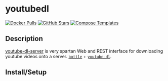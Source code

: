 # youtubedl

[![Docker Pulls](https://img.shields.io/docker/pulls/nbr23/youtube-dl-server?style=flat-square&color=607D8B&label=docker%20pulls&logo=docker)](https://hub.docker.com/r/nbr23/youtube-dl-server)
[![GitHub Stars](https://img.shields.io/github/stars/nbr23/youtube-dl-server?style=flat-square&color=607D8B&label=github%20stars&logo=github)](https://github.com/nbr23/youtube-dl-server)
[![Compose Templates](https://img.shields.io/static/v1?style=flat-square&color=607D8B&label=compose&message=templates)](https://github.com/GhostWriters/DockSTARTer/tree/master/compose/.apps/youtubedl)

## Description

[youtube-dl-server](https://github.com/nbr23/youtube-dl-server) is very spartan Web and REST interface for downloading youtube videos onto a server. [`bottle`](https://github.com/bottlepy/bottle) + [`youtube-dl`](https://github.com/ytdl-org/youtube-dl).

## Install/Setup
